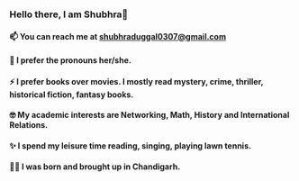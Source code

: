 ### Hello there, I am Shubhra👋

#### 📫 You can reach me at shubhraduggal0307@gmail.com
#### 🌈 I prefer the pronouns her/she.
####  ⚡ I prefer books over movies. I mostly read mystery, crime, thriller, historical fiction, fantasy books.
#### 🤓 My academic interests are Networking, Math, History and International Relations.
#### ✨ I spend my leisure time reading, singing, playing lawn tennis.
#### 👼🏼 I was born and brought up in Chandigarh.

<!--
**Shubhra-Duggal/Shubhra-Duggal** is a ✨ _special_ ✨ repository because its `README.md` (this file) appears on your GitHub profile.

Here are some ideas to get you started:

#### 👩🏻‍💻 I am currently working on [computer networks](/computerNetwors.md), [network security](/networkSecurity.md).
- 🔭 I’m currently working on ...
- 🌱 I’m currently learning Network Security
- 👯 I’m looking to collaborate on ...
- 🤔 I’m looking for help with ...
- 💬 Ask me about ...



-->
